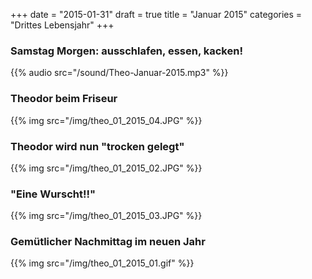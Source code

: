 +++
date = "2015-01-31"
draft = true
title = "Januar 2015"
categories = "Drittes Lebensjahr"
+++
### Samstag Morgen: ausschlafen, essen, kacken!
{{% audio src="/sound/Theo-Januar-2015.mp3" %}} 

### Theodor beim Friseur
{{% img src="/img/theo_01_2015_04.JPG" %}}

### Theodor wird nun "trocken gelegt"
{{% img src="/img/theo_01_2015_02.JPG" %}}

### "Eine Wurscht!!"
{{% img src="/img/theo_01_2015_03.JPG" %}}


### Gemütlicher Nachmittag im neuen Jahr
{{% img src="/img/theo_01_2015_01.gif" %}}